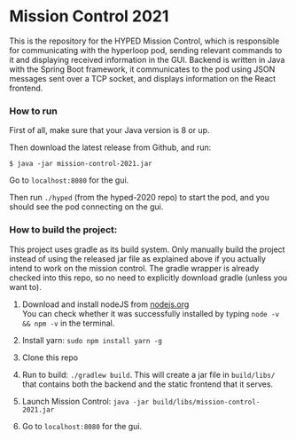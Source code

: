 # Mission Control 2021

This is the repository for the HYPED Mission Control, which is responsible for communicating with the hyperloop pod, sending relevant commands to it and displaying received information in the GUI. Backend is written in Java with the Spring Boot framework, it communicates to the pod using JSON messages sent over a TCP socket, and displays information on the React frontend.

### How to run
First of all, make sure that your Java version is 8 or up.

Then download the latest release from Github, and run:
```
$ java -jar mission-control-2021.jar
```

Go to `localhost:8080` for the gui.

Then run `./hyped` (from the hyped-2020 repo) to start the pod, and you should see the pod connecting on the gui.

### How to build the project:
This project uses gradle as its build system. Only manually build the project instead of using the released jar file as explained above if you actually intend to work on the mission control. The gradle wrapper is already checked into this repo, so no need to explicitly download gradle (unless you want to).

1. Download and install nodeJS from [nodejs.org](https://nodejs.org/en/) \
   You can check whether it was successfully installed by typing `node -v && npm -v` in the terminal.

2. Install yarn: `sudo npm install yarn -g`

3. Clone this repo

4. Run to build: `./gradlew build`. This will create a jar file in `build/libs/` that contains both the backend and the static frontend that it serves.

5. Launch Mission Control: `java -jar build/libs/mission-control-2021.jar`

6. Go to `localhost:8080` for the gui.
